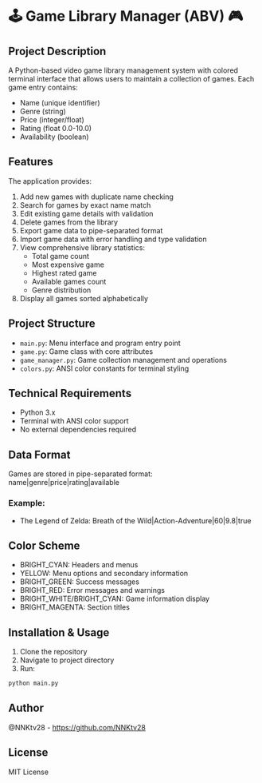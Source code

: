 # 🕹️ Game Library Manager (ABV) 🎮

## Project Description
A Python-based video game library management system with colored terminal interface that allows users to maintain a collection of games. Each game entry contains:

- Name (unique identifier)
- Genre (string)
- Price (integer/float)
- Rating (float 0.0-10.0)
- Availability (boolean)

## Features
The application provides:

1. Add new games with duplicate name checking
2. Search for games by exact name match
3. Edit existing game details with validation
4. Delete games from the library
5. Export game data to pipe-separated format
6. Import game data with error handling and type validation
7. View comprehensive library statistics:
   - Total game count
   - Most expensive game
   - Highest rated game
   - Available games count
   - Genre distribution
8. Display all games sorted alphabetically

## Project Structure
- `main.py`: Menu interface and program entry point
- `game.py`: Game class with core attributes
- `game_manager.py`: Game collection management and operations
- `colors.py`: ANSI color constants for terminal styling

## Technical Requirements
- Python 3.x
- Terminal with ANSI color support
- No external dependencies required

## Data Format
Games are stored in pipe-separated format:
   name|genre|price|rating|available
### Example:
- The Legend of Zelda: Breath of the Wild|Action-Adventure|60|9.8|true

## Color Scheme
- BRIGHT_CYAN: Headers and menus
- YELLOW: Menu options and secondary information
- BRIGHT_GREEN: Success messages
- BRIGHT_RED: Error messages and warnings
- BRIGHT_WHITE/BRIGHT_CYAN: Game information display
- BRIGHT_MAGENTA: Section titles

## Installation & Usage
1. Clone the repository
2. Navigate to project directory
3. Run:
```bash
python main.py
```
## Author
@NNKtv28 - https://github.com/NNKtv28

## License
MIT License
